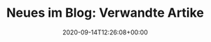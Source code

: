 ---
retweeted: false
source: <a href="https://about.twitter.com/products/tweetdeck" rel="nofollow">TweetDeck</a>
entities:
  user_mentions: []
  urls: []
  symbols: []
  media:
  - expanded_url: https://twitter.com/bascht/status/1305482967737929728/photo/1
    indices:
    - '77'
    - '100'
    url: https://t.co/ycbhJiVlcv
    media_url: http://pbs.twimg.com/media/Eh4BtQFWAAA79A3.jpg
    id_str: '1305482818907144192'
    id: '1305482818907144192'
    media_url_https: https://pbs.twimg.com/media/Eh4BtQFWAAA79A3.jpg
    sizes:
      large:
        w: '1055'
        h: '521'
        resize: fit
      small:
        w: '680'
        h: '336'
        resize: fit
      thumb:
        w: '150'
        h: '150'
        resize: crop
      medium:
        w: '1055'
        h: '521'
        resize: fit
    type: photo
    display_url: pic.twitter.com/ycbhJiVlcv
  hashtags: []
display_text_range:
- '0'
- '100'
favorite_count: '0'
id_str: '1305482967737929728'
truncated: false
retweet_count: '0'
id: '1305482967737929728'
possibly_sensitive: false
created_at: Mon Sep 14 12:26:08 +0000 2020
favorited: false
full_text: 'Neues im Blog: Verwandte Artikel / Posts unter den einzelnen Blog-Einträgen.'
lang: de
extended_entities:
  media:
  - expanded_url: https://twitter.com/bascht/status/1305482967737929728/photo/1
    indices:
    - '77'
    - '100'
    url: https://t.co/ycbhJiVlcv
    media_url: http://pbs.twimg.com/media/Eh4BtQFWAAA79A3.jpg
    id_str: '1305482818907144192'
    id: '1305482818907144192'
    media_url_https: https://pbs.twimg.com/media/Eh4BtQFWAAA79A3.jpg
    sizes:
      large:
        w: '1055'
        h: '521'
        resize: fit
      small:
        w: '680'
        h: '336'
        resize: fit
      thumb:
        w: '150'
        h: '150'
        resize: crop
      medium:
        w: '1055'
        h: '521'
        resize: fit
    type: photo
    display_url: pic.twitter.com/ycbhJiVlcv
tags:
- pesos:twitter
date: '2020-09-14T12:26:08+00:00'
src: https://twitter.com/bascht/status/1305482967737929728
original_url: https://twitter.com/bascht/status/1305482967737929728
type: twitter_tweet
media_url: https://img.bascht.com/twitter/pbs.twimg.com/media/Eh4BtQFWAAA79A3.jpg
text: 'Neues im Blog: Verwandte Artikel / Posts unter den einzelnen Blog-Einträgen.'
title: 'Neues im Blog: Verwandte Artike'

---
